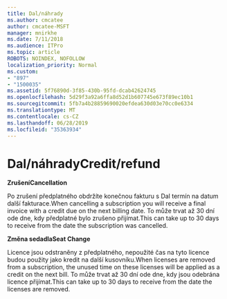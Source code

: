 ```yaml
---
title: Dal/náhrady
ms.author: cmcatee
author: cmcatee-MSFT
manager: mnirkhe
ms.date: 7/11/2018
ms.audience: ITPro
ms.topic: article
ROBOTS: NOINDEX, NOFOLLOW
localization_priority: Normal
ms.custom:
- "897"
- "1500035"
ms.assetid: 5f76890d-3f85-430b-95fd-dcab42624745
ms.openlocfilehash: 5d29f3a92a6ffa8d52d1b607745e673f89ec10b1
ms.sourcegitcommit: 5fb7a4b28859690020efdea630d03e70cc0e6334
ms.translationtype: MT
ms.contentlocale: cs-CZ
ms.lasthandoff: 06/28/2019
ms.locfileid: "35363934"
---
```

# <a name="creditrefund"></a><span data-ttu-id="68e44-102">Dal/náhrady</span><span class="sxs-lookup"><span data-stu-id="68e44-102">Credit/refund</span></span>

 <span data-ttu-id="68e44-103">**Zrušení**</span><span class="sxs-lookup"><span data-stu-id="68e44-103">**Cancellation**</span></span>
  
<span data-ttu-id="68e44-104">Po zrušení předplatného obdržíte konečnou fakturu s Dal termín na datum další fakturace.</span><span class="sxs-lookup"><span data-stu-id="68e44-104">When cancelling a subscription you will receive a final invoice with a credit due on the next billing date.</span></span> <span data-ttu-id="68e44-105">To může trvat až 30 dní ode dne, kdy předplatné bylo zrušeno přijímat.</span><span class="sxs-lookup"><span data-stu-id="68e44-105">This can take up to 30 days to receive from the date the subscription was cancelled.</span></span>
  
 <span data-ttu-id="68e44-106">**Změna sedadla**</span><span class="sxs-lookup"><span data-stu-id="68e44-106">**Seat Change**</span></span>
  
<span data-ttu-id="68e44-107">Licence jsou odstraněny z předplatného, nepoužité čas na tyto licence budou použity jako kredit na další kusovníku.</span><span class="sxs-lookup"><span data-stu-id="68e44-107">When licenses are removed from a subscription, the unused time on these licenses will be applied as a credit on the next bill.</span></span> <span data-ttu-id="68e44-108">To může trvat až 30 dní ode dne, kdy jsou odebrána licence přijímat.</span><span class="sxs-lookup"><span data-stu-id="68e44-108">This can take up to 30 days to receive from the date the licenses are removed.</span></span>
  